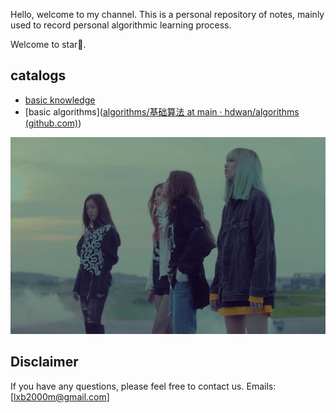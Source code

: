 Hello, welcome to my channel.
This is a personal repository of notes, mainly used to record personal algorithmic learning process.

Welcome to star🌟.

## catalogs

- [basic knowledge](https://github.com/hdwan/algorithms/blob/main/basic%20knowledge/basic-knowledge.md)
- [basic algorithms]([algorithms/基础算法 at main · hdwan/algorithms (github.com)](https://github.com/hdwan/algorithms/tree/main/基础算法))

![24](typora文档图片/24.jpg)

## Disclaimer

If you have any questions, please feel free to contact us. Emails: [lxb2000m@gmail.com]
